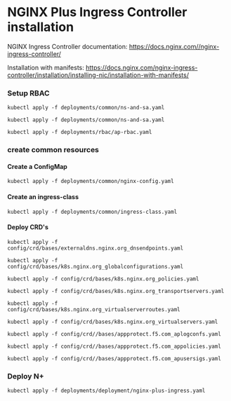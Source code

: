 # NGINX Plus Ingress Controller installation

NGINX Ingress Controller documentation: https://docs.nginx.com//nginx-ingress-controller/

Installation with manifests: https://docs.nginx.com/nginx-ingress-controller/installation/installing-nic/installation-with-manifests/

### Setup RBAC
```code
kubectl apply -f deployments/common/ns-and-sa.yaml
```
```code
kubectl apply -f deployments/common/ns-and-sa.yaml
```
```code
kubectl apply -f deployments/rbac/ap-rbac.yaml
```

<!--- create common resources ---> 
### create common resources
<!--- create default server secret ---> 
<!--- kubectl apply -f examples/shared-examples/default-server-secret/default-server-secret.yaml ---> 

#### Create a ConfigMap

```code
kubectl apply -f deployments/common/nginx-config.yaml
```

#### Create an ingress-class
```code
kubectl apply -f deployments/common/ingress-class.yaml
```

#### Deploy CRD's
```code
kubectl apply -f config/crd/bases/externaldns.nginx.org_dnsendpoints.yaml
```
```code
kubectl apply -f config/crd/bases/k8s.nginx.org_globalconfigurations.yaml
```
```code
kubectl apply -f config/crd/bases/k8s.nginx.org_policies.yaml
```
```code
kubectl apply -f config/crd/bases/k8s.nginx.org_transportservers.yaml
```
```code
kubectl apply -f config/crd/bases/k8s.nginx.org_virtualserverroutes.yaml
```
```code
kubectl apply -f config/crd/bases/k8s.nginx.org_virtualservers.yaml
```
```code
kubectl apply -f config/crd//bases/appprotect.f5.com_aplogconfs.yaml
```
```code
kubectl apply -f config/crd//bases/appprotect.f5.com_appolicies.yaml
```
```code
kubectl apply -f config/crd//bases/appprotect.f5.com_apusersigs.yaml
```

### Deploy N+
`kubectl apply -f deployments/deployment/nginx-plus-ingress.yaml`<br>

